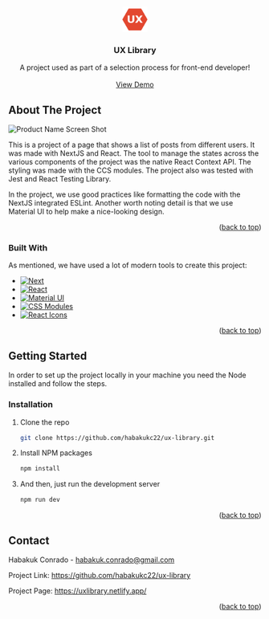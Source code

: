 <a name="readme-top"></a>

<br />
<div align="center">
  <a href="https://github.com/othneildrew/Best-README-Template">
    <img src="./assets/hexagon.png" alt="Logo" width="50" height="50">
  </a>

  <h3 align="center">UX Library</h3>

  <p align="center">
    A project used as part of a selection process for front-end developer!
    <br />
    <br />
    <a href="https://uxlibrary.netlify.app/">View Demo</a>
  </p>
</div>

<!-- ABOUT THE PROJECT -->

## About The Project

![[Product Name Screen Shot][product-screenshot]](https://i.ibb.co/3vm0p7j/project.png)

This is a project of a page that shows a list of posts from different users. It was made with NextJS and React. The tool to manage the states across the various components of the project was the native React Context API. The styling was made with the CCS modules. The project also was tested with Jest and React Testing Library.

In the project, we use good practices like formatting the code with the NextJS integrated ESLint. Another worth noting detail is that we use Material UI to help make a nice-looking design.

<p align="right">(<a href="#readme-top">back to top</a>)</p>

### Built With

As mentioned, we have used a lot of modern tools to create this project:

- [![Next][Next.js]][Next-url]
- [![React][React.js]][React-url]
- [![Material UI][material-ui]][React-url]
- [![CSS Modules][css-modules]][css-modules-url]
- [![React Icons][react-icons]](https://react-icons.github.io/react-icons)

<p align="right">(<a href="#readme-top">back to top</a>)</p>

<!-- GETTING STARTED -->

## Getting Started

In order to set up the project locally in your machine you need the Node installed and follow the steps.

### Installation

1. Clone the repo
   ```sh
   git clone https://github.com/habakukc22/ux-library.git
   ```
2. Install NPM packages
   ```sh
   npm install
   ```
3. And then, just run the development server
   ```js
   npm run dev
   ```

<p align="right">(<a href="#readme-top">back to top</a>)</p>

## Contact

Habakuk Conrado - habakuk.conrado@gmail.com

Project Link: https://github.com/habakukc22/ux-library

Project Page: https://uxlibrary.netlify.app/

<p align="right">(<a href="#readme-top">back to top</a>)</p>

<!-- MARKDOWN LINKS & IMAGES -->
<!-- https://www.markdownguide.org/basic-syntax/#reference-style-links -->

[contributors-shield]: https://img.shields.io/github/contributors/othneildrew/Best-README-Template.svg?style=for-the-badge
[contributors-url]: https://github.com/othneildrew/Best-README-Template/graphs/contributors
[forks-shield]: https://img.shields.io/github/forks/othneildrew/Best-README-Template.svg?style=for-the-badge
[forks-url]: https://github.com/othneildrew/Best-README-Template/network/members
[stars-shield]: https://img.shields.io/github/stars/othneildrew/Best-README-Template.svg?style=for-the-badge
[stars-url]: https://github.com/othneildrew/Best-README-Template/stargazers
[issues-shield]: https://img.shields.io/github/issues/othneildrew/Best-README-Template.svg?style=for-the-badge
[issues-url]: https://github.com/othneildrew/Best-README-Template/issues
[license-shield]: https://img.shields.io/github/license/othneildrew/Best-README-Template.svg?style=for-the-badge
[license-url]: https://github.com/othneildrew/Best-README-Template/blob/master/LICENSE.txt
[linkedin-shield]: https://img.shields.io/badge/-LinkedIn-black.svg?style=for-the-badge&logo=linkedin&colorB=555
[linkedin-url]: https://linkedin.com/in/othneildrew
[product-screenshot]: images/screenshot.png
[Next.js]: https://img.shields.io/badge/next.js-000000?style=for-the-badge&logo=nextdotjs&logoColor=white
[Next-url]: https://nextjs.org/
[React.js]: https://img.shields.io/badge/React-20232A?style=for-the-badge&logo=react&logoColor=61DAFB
[React-url]: https://reactjs.org/
[Vue.js]: https://img.shields.io/badge/Vue.js-35495E?style=for-the-badge&logo=vuedotjs&logoColor=4FC08D
[Vue-url]: https://vuejs.org/
[Angular.io]: https://img.shields.io/badge/Angular-DD0031?style=for-the-badge&logo=angular&logoColor=white
[Angular-url]: https://angular.io/
[Svelte.dev]: https://img.shields.io/badge/Svelte-4A4A55?style=for-the-badge&logo=svelte&logoColor=FF3E00
[Svelte-url]: https://svelte.dev/
[Laravel.com]: https://img.shields.io/badge/Laravel-FF2D20?style=for-the-badge&logo=laravel&logoColor=white
[Laravel-url]: https://laravel.com
[Bootstrap.com]: https://img.shields.io/badge/Bootstrap-563D7C?style=for-the-badge&logo=bootstrap&logoColor=white
[Bootstrap-url]: https://getbootstrap.com
[JQuery.com]: https://img.shields.io/badge/jQuery-0769AD?style=for-the-badge&logo=jquery&logoColor=white
[JQuery-url]: https://jquery.com
[material-ui]: https://img.shields.io/badge/Material--UI-0081CB?style=for-the-badge&logo=material-ui&logoColor=white
[material-ui-url]: https://mui.com/
[css-modules]: https://img.shields.io/badge/CSS--Modules-%231572B6.svg?style=for-the-badge&logo=css3&logoColor=white
[css-modules-url]: https://create-react-app.dev/docs/adding-a-css-modules-stylesheet/
[react-icons]: https://img.shields.io/badge/React_Icons-CA4245?style=for-the-badge&logoColor=white
